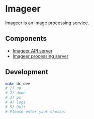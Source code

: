 # Imageer

Imageer is an image processing service.

## Components

- [Imageer API server](./api-server)
- [Imageer processing server](./image-processor)

## Development

```bash
make dc-dev
# 1) up
# 2) down
# 3) ps
# 4) logs
# 5) Quit
# Please enter your choice:
```
